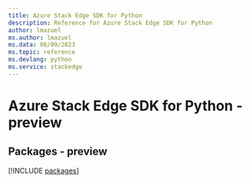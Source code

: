 ```yaml
---
title: Azure Stack Edge SDK for Python
description: Reference for Azure Stack Edge SDK for Python
author: lmazuel
ms.author: lmazuel
ms.data: 08/09/2023
ms.topic: reference
ms.devlang: python
ms.service: stackedge
---
```

# Azure Stack Edge SDK for Python - preview
## Packages - preview
[!INCLUDE [packages](stack-edge-index.md)]